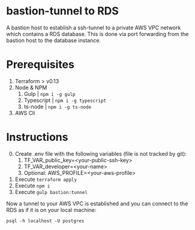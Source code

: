 # bastion-tunnel to RDS
A bastion host to establish a ssh-tunnel to a private AWS VPC network which contains a RDS database. This is done via port forwarding from the bastion host to the database instance.

# Prerequisites
1. Terraform > v0.13
2. Node & NPM
    1. Gulp | ```npm i -g gulp```
    2. Typescript | ```npm i -g typescript```
    3. ts-node | ```npm i -g ts-node```
3. AWS Cli

# Instructions
0. Create .env file with the following variables (file is not tracked by git):
    1. TF_VAR_public_key=\<your-public-ssh-key>
    2. TF_VAR_developer=\<your-name>
    3. Optional: AWS_PROFILE=\<your-aws-profile>
2. Execute ```terraform apply```
3. Execute ```npm i```
4. Execute ```gulp bastion:tunnel```

Now a tunnel to your AWS VPC is established and you can connect to the RDS as if it is on your local machine:

    psql -h localhost -U postgres